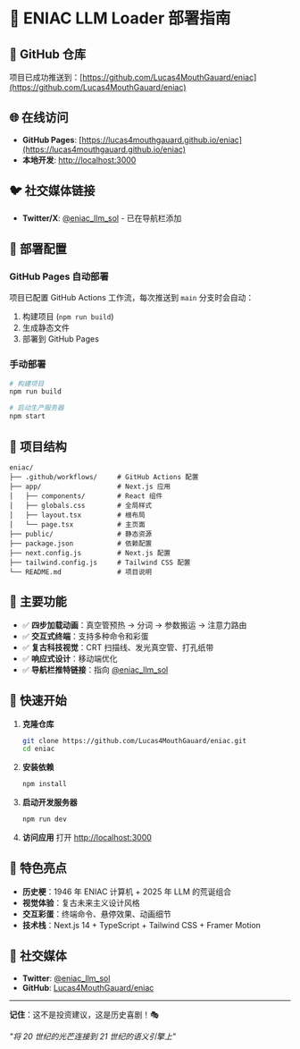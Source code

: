 # 🚀 ENIAC LLM Loader 部署指南

## 📍 GitHub 仓库

项目已成功推送到：[https://github.com/Lucas4MouthGauard/eniac](https://github.com/Lucas4MouthGauard/eniac)

## 🌐 在线访问

- **GitHub Pages**: [https://lucas4mouthgauard.github.io/eniac](https://lucas4mouthgauard.github.io/eniac)
- **本地开发**: [http://localhost:3000](http://localhost:3000)

## 🐦 社交媒体链接

- **Twitter/X**: [@eniac_llm_sol](https://x.com/eniac_llm_sol) - 已在导航栏添加

## 🔧 部署配置

### GitHub Pages 自动部署

项目已配置 GitHub Actions 工作流，每次推送到 `main` 分支时会自动：

1. 构建项目 (`npm run build`)
2. 生成静态文件
3. 部署到 GitHub Pages

### 手动部署

```bash
# 构建项目
npm run build

# 启动生产服务器
npm start
```

## 📁 项目结构

```
eniac/
├── .github/workflows/     # GitHub Actions 配置
├── app/                   # Next.js 应用
│   ├── components/        # React 组件
│   ├── globals.css        # 全局样式
│   ├── layout.tsx         # 根布局
│   └── page.tsx           # 主页面
├── public/                # 静态资源
├── package.json           # 依赖配置
├── next.config.js         # Next.js 配置
├── tailwind.config.js     # Tailwind CSS 配置
└── README.md              # 项目说明
```

## 🎯 主要功能

- ✅ **四步加载动画**：真空管预热 → 分词 → 参数搬运 → 注意力路由
- ✅ **交互式终端**：支持多种命令和彩蛋
- ✅ **复古科技视觉**：CRT 扫描线、发光真空管、打孔纸带
- ✅ **响应式设计**：移动端优化
- ✅ **导航栏推特链接**：指向 [@eniac_llm_sol](https://x.com/eniac_llm_sol)

## 🚀 快速开始

1. **克隆仓库**
   ```bash
   git clone https://github.com/Lucas4MouthGauard/eniac.git
   cd eniac
   ```

2. **安装依赖**
   ```bash
   npm install
   ```

3. **启动开发服务器**
   ```bash
   npm run dev
   ```

4. **访问应用**
   打开 [http://localhost:3000](http://localhost:3000)

## 🌟 特色亮点

- **历史梗**：1946 年 ENIAC 计算机 + 2025 年 LLM 的荒诞组合
- **视觉体验**：复古未来主义设计风格
- **交互彩蛋**：终端命令、悬停效果、动画细节
- **技术栈**：Next.js 14 + TypeScript + Tailwind CSS + Framer Motion

## 📱 社交媒体

- **Twitter**: [@eniac_llm_sol](https://x.com/eniac_llm_sol)
- **GitHub**: [Lucas4MouthGauard/eniac](https://github.com/Lucas4MouthGauard/eniac)

---

**记住**：这不是投资建议，这是历史喜剧！🎭

*"将 20 世纪的光芒连接到 21 世纪的语义引擎上"*
